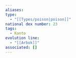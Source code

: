 ```yaml
---
aliases: 
type:
  - "[[Types/poison|poison]]"
national dex number: 23
tags:
  - Kanto
evolution line:
  - "[[Arbok]]"
associated: []
---
```

